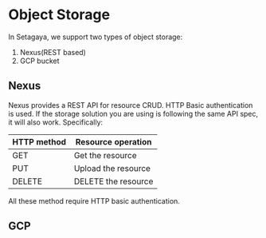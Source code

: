 # Object Storage

In Setagaya, we support two types of object storage:

1. Nexus(REST based)
2. GCP bucket

## Nexus

Nexus provides a REST API for resource CRUD. HTTP Basic authentication is used. If the storage solution you are using is following the same API spec, it will also work.
Specifically:

| HTTP method  | Resource operation |
| ------------ | ------------------ |
| GET | Get the resource     |
| PUT | Upload the resource  |
| DELETE  | DELETE the resource  |

All these method require HTTP basic authentication.

## GCP

